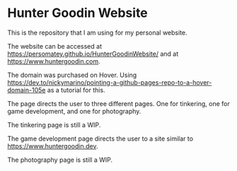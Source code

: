 # Hunter Goodin Website

This is the repository that I am using for my personal website. 

The website can be accessed at https://persomatey.github.io/HunterGoodinWebsite/ and at https://www.huntergoodin.com. 

The domain was purchased on Hover. Using https://dev.to/nickymarino/pointing-a-github-pages-repo-to-a-hover-domain-105e as a tutorial for this. 

The page directs the user to three different pages. One for tinkering, one for game development, and one for photography. 

The tinkering page is still a WIP. 

The game development page directs the user to a site similar to https://www.huntergoodin.dev. 

The photography page is still a WIP. 
